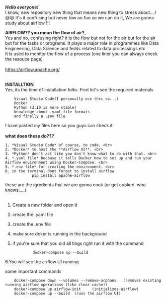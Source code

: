 ***Hello everyone!***<br>
    I know, new repository new thing that means new thing to stress about....! 😅😅
    It's it confusing but never low on fun so we can do it, We are gonna study about airflow !!!

**AIRFLOW?? you mean the flow of air?**,<br>
		Yes and no, confusing right? it is the flow but not for the air but for the air but for the tasks or programs.
	It plays a major role in programmes like Data Engineering, Data Science and feilds related to data processings etc<br>
		It is used to monitor the flow of a process (one liner you can always check the resouce page)<br><br>
				                            https://airflow.apache.org/ <br> <br>
																
**INSTALLTION**<br>
		Yes, its the time of installation folks. First let's see the required materials

		Visual Studio Code(I personally use this so...)
		Docker
		Python (3.10 is more stable)
		knowledge about .yaml file formats
		and finally a .env file 


I have pasted my files here so you guys can check it.<br> <br>
 **what does these do???** <br>

	1. *Visual Studio Code* of course, to code. <br>
 	2. *Docker* to host the **Airflow UI**. <br>
 	3. *Python* don't act like you don't know what to do with that. <br>
 	4. *.yaml file* because it tells Docker how to set up and run your Airflow environment using Docker-Compose. <br>
 	5. *.env file* for creating the environment. <br>
	6. in the terminal dont forget to install airflow
 				pip install apache-airflow
these are the igredients that we are gonna cook (or get cooked. who knows.....)  <br> <br>

1. Create a new folder and open it <br>
2. create the .yaml file <br>
3. create the .env file <br>
4. make sure doker is running in the background <br>
5. if you're sure that you did all tings right run it with the command <br>

   				docker-compose up --build
6.You will see the airflow UI running <br>


some important commands <br>

		docker-compose down --volumes --remove-orphans   (removes existing running airflow operations (like clear cache))
		docker-compose up airflow-init     (initializes airflow)
		docker-compose up --build  (runs the airflow UI)


	
